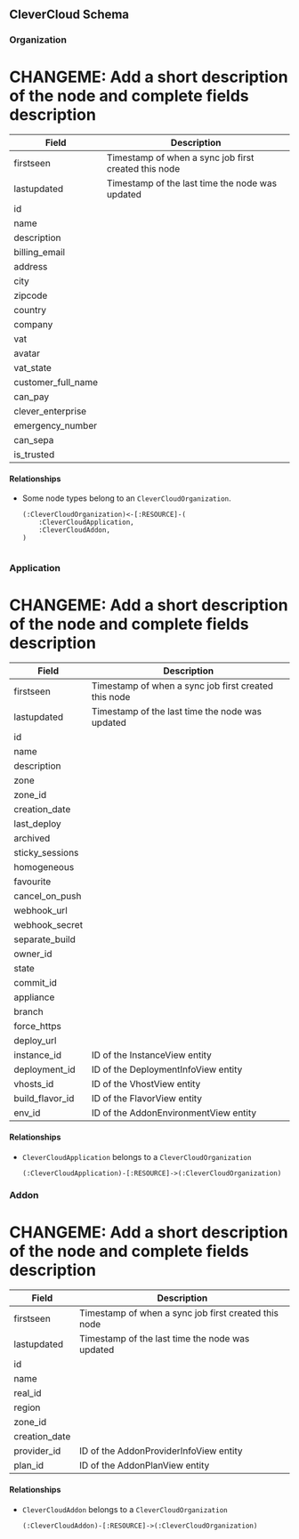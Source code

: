 ## CleverCloud Schema



### Organization

# CHANGEME: Add a short description of the node and complete fields description

| Field | Description |
|-------|-------------|
| firstseen| Timestamp of when a sync job first created this node  |
| lastupdated |  Timestamp of the last time the node was updated |
| id |  |
| name |  |
| description |  |
| billing_email |  |
| address |  |
| city |  |
| zipcode |  |
| country |  |
| company |  |
| vat |  |
| avatar |  |
| vat_state |  |
| customer_full_name |  |
| can_pay |  |
| clever_enterprise |  |
| emergency_number |  |
| can_sepa |  |
| is_trusted |  |

#### Relationships
- Some node types belong to an `CleverCloudOrganization`.
    ```
    (:CleverCloudOrganization)<-[:RESOURCE]-(
        :CleverCloudApplication,
        :CleverCloudAddon,
    )


### Application

# CHANGEME: Add a short description of the node and complete fields description

| Field | Description |
|-------|-------------|
| firstseen| Timestamp of when a sync job first created this node  |
| lastupdated |  Timestamp of the last time the node was updated |
| id |  |
| name |  |
| description |  |
| zone |  |
| zone_id |  |
| creation_date |  |
| last_deploy |  |
| archived |  |
| sticky_sessions |  |
| homogeneous |  |
| favourite |  |
| cancel_on_push |  |
| webhook_url |  |
| webhook_secret |  |
| separate_build |  |
| owner_id |  |
| state |  |
| commit_id |  |
| appliance |  |
| branch |  |
| force_https |  |
| deploy_url |  |
| instance_id | ID of the InstanceView entity |
| deployment_id | ID of the DeploymentInfoView entity |
| vhosts_id | ID of the VhostView entity |
| build_flavor_id | ID of the FlavorView entity |
| env_id | ID of the AddonEnvironmentView entity |

#### Relationships
- `CleverCloudApplication` belongs to a `CleverCloudOrganization`
    ```
    (:CleverCloudApplication)-[:RESOURCE]->(:CleverCloudOrganization)
    ```


### Addon

# CHANGEME: Add a short description of the node and complete fields description

| Field | Description |
|-------|-------------|
| firstseen| Timestamp of when a sync job first created this node  |
| lastupdated |  Timestamp of the last time the node was updated |
| id |  |
| name |  |
| real_id |  |
| region |  |
| zone_id |  |
| creation_date |  |
| provider_id | ID of the AddonProviderInfoView entity |
| plan_id | ID of the AddonPlanView entity |

#### Relationships
- `CleverCloudAddon` belongs to a `CleverCloudOrganization`
    ```
    (:CleverCloudAddon)-[:RESOURCE]->(:CleverCloudOrganization)
    ```
